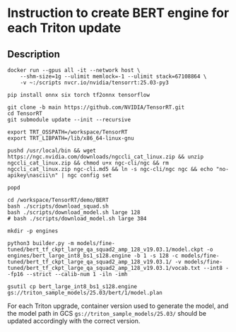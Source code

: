 <!--
# Copyright (c) 2021-2025, NVIDIA CORPORATION & AFFILIATES. All rights reserved.
#
# Redistribution and use in source and binary forms, with or without
# modification, are permitted provided that the following conditions
# are met:
#  * Redistributions of source code must retain the above copyright
#    notice, this list of conditions and the following disclaimer.
#  * Redistributions in binary form must reproduce the above copyright
#    notice, this list of conditions and the following disclaimer in the
#    documentation and/or other materials provided with the distribution.
#  * Neither the name of NVIDIA CORPORATION nor the names of its
#    contributors may be used to endorse or promote products derived
#    from this software without specific prior written permission.
#
# THIS SOFTWARE IS PROVIDED BY THE COPYRIGHT HOLDERS ``AS IS'' AND ANY
# EXPRESS OR IMPLIED WARRANTIES, INCLUDING, BUT NOT LIMITED TO, THE
# IMPLIED WARRANTIES OF MERCHANTABILITY AND FITNESS FOR A PARTICULAR
# PURPOSE ARE DISCLAIMED.  IN NO EVENT SHALL THE COPYRIGHT OWNER OR
# CONTRIBUTORS BE LIABLE FOR ANY DIRECT, INDIRECT, INCIDENTAL, SPECIAL,
# EXEMPLARY, OR CONSEQUENTIAL DAMAGES (INCLUDING, BUT NOT LIMITED TO,
# PROCUREMENT OF SUBSTITUTE GOODS OR SERVICES; LOSS OF USE, DATA, OR
# PROFITS; OR BUSINESS INTERRUPTION) HOWEVER CAUSED AND ON ANY THEORY
# OF LIABILITY, WHETHER IN CONTRACT, STRICT LIABILITY, OR TORT
# (INCLUDING NEGLIGENCE OR OTHERWISE) ARISING IN ANY WAY OUT OF THE USE
# OF THIS SOFTWARE, EVEN IF ADVISED OF THE POSSIBILITY OF SUCH DAMAGE.
-->

# Instruction to create BERT engine for each Triton update

## Description

```
docker run --gpus all -it --network host \
    --shm-size=1g --ulimit memlock=-1 --ulimit stack=67108864 \
    -v ~:/scripts nvcr.io/nvidia/tensorrt:25.03-py3

pip install onnx six torch tf2onnx tensorflow

git clone -b main https://github.com/NVIDIA/TensorRT.git
cd TensorRT
git submodule update --init --recursive

export TRT_OSSPATH=/workspace/TensorRT
export TRT_LIBPATH=/lib/x86_64-linux-gnu

pushd /usr/local/bin && wget https://ngc.nvidia.com/downloads/ngccli_cat_linux.zip && unzip ngccli_cat_linux.zip && chmod u+x ngc-cli/ngc && rm ngccli_cat_linux.zip ngc-cli.md5 && ln -s ngc-cli/ngc ngc && echo "no-apikey\nascii\n" | ngc config set

popd

cd /workspace/TensorRT/demo/BERT
bash ./scripts/download_squad.sh
bash ./scripts/download_model.sh large 128
# bash ./scripts/download_model.sh large 384

mkdir -p engines

python3 builder.py -m models/fine-tuned/bert_tf_ckpt_large_qa_squad2_amp_128_v19.03.1/model.ckpt -o engines/bert_large_int8_bs1_s128.engine -b 1 -s 128 -c models/fine-tuned/bert_tf_ckpt_large_qa_squad2_amp_128_v19.03.1/ -v models/fine-tuned/bert_tf_ckpt_large_qa_squad2_amp_128_v19.03.1/vocab.txt --int8 --fp16 --strict --calib-num 1 -iln -imh

gsutil cp bert_large_int8_bs1_s128.engine gs://triton_sample_models/25.03/bert/1/model.plan
```

For each Triton upgrade, container version used to generate the model, and the model path in GCS `gs://triton_sample_models/25.03/` should be updated accordingly with the correct version.
